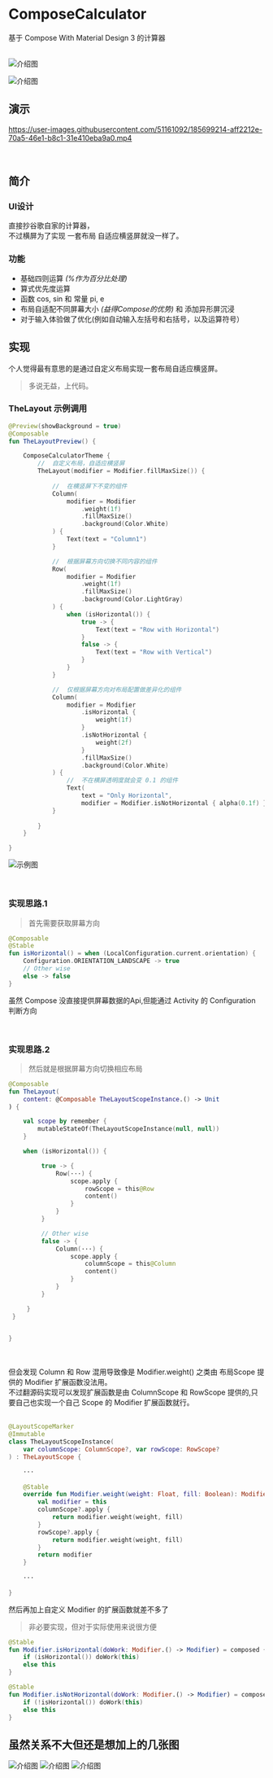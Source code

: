 # ComposeCalculator
基于 Compose With  Material Design 3 的计算器
<br>
<br>

![介绍图](https://ghproxy.com/https://github.com/kineks0-0/ComposeCalculator/blob/master/dosc/2022-08-17%20(11).webp?raw=true)

![介绍图](https://ghproxy.com/https://github.com/kineks0-0/ComposeCalculator/blob/master/dosc/2022-08-17%20(7).webp?raw=true)

## 演示
https://user-images.githubusercontent.com/51161092/185699214-aff2212e-70a5-46e1-b8c1-31e410eba9a0.mp4



<br>

## 简介

### UI设计
直接抄谷歌自家的计算器，    
不过横屏为了实现 一套布局 自适应横竖屏就没一样了。

### 功能
- 基础四则运算 *(%作为百分比处理)*
- 算式优先度运算
- 函数 cos, sin 和 常量 pi, e
- 布局自适配不同屏幕大小 *(益得Compose的优势)* 和 添加异形屏沉浸
- 对于输入体验做了优化(例如自动输入左括号和右括号，以及运算符号）

## 实现
个人觉得最有意思的是通过自定义布局实现一套布局自适应横竖屏。
> 多说无益，上代码。
### TheLayout 示例调用
```kotlin
@Preview(showBackground = true)
@Composable
fun TheLayoutPreview() {

    ComposeCalculatorTheme {
        //  自定义布局，自适应横竖屏
        TheLayout(modifier = Modifier.fillMaxSize()) {
            
            //  在横竖屏下不变的组件
            Column(
                modifier = Modifier
                    .weight(1f)
                    .fillMaxSize()
                    .background(Color.White)
            ) {
                Text(text = "Column1")
            }

            //  根据屏幕方向切换不同内容的组件
            Row(
                modifier = Modifier
                    .weight(1f)
                    .fillMaxSize()
                    .background(Color.LightGray)
            ) {
                when (isHorizontal()) {
                    true -> {
                        Text(text = "Row with Horizontal")
                    }
                    false -> {
                        Text(text = "Row with Vertical")
                    }
                }
            }

            //  仅根据屏幕方向对布局配置做差异化的组件
            Column(
                modifier = Modifier
                    .isHorizontal {
                        weight(1f)
                    }
                    .isNotHorizontal {
                        weight(2f)
                    }
                    .fillMaxSize()
                    .background(Color.White)
            ) {
                //  不在横屏透明度就会变 0.1 的组件
                Text(
                    text = "Only Horizontal",
                    modifier = Modifier.isNotHorizontal { alpha(0.1f) })
            }
            
        }
    }

}
```

![示例图](https://ghproxy.com/https://github.com/kineks0-0/ComposeCalculator/blob/master/dosc/TheLayoutCodeExample.webp?raw=true)

<br>

### 实现思路.1
> 首先需要获取屏幕方向
```kotlin
@Composable
@Stable
fun isHorizontal() = when (LocalConfiguration.current.orientation) {
    Configuration.ORIENTATION_LANDSCAPE -> true
    // Other wise
    else -> false
}
```
虽然 Compose 没直接提供屏幕数据的Api,但能通过 Activity 的 Configuration 判断方向

<br>

### 实现思路.2
> 然后就是根据屏幕方向切换相应布局


```kotlin
@Composable
fun TheLayout(
    content: @Composable TheLayoutScopeInstance.() -> Unit
) {

    val scope by remember {
        mutableStateOf(TheLayoutScopeInstance(null, null))
    }

    when (isHorizontal()) {

         true -> {
             Row(···) {
                 scope.apply {
                     rowScope = this@Row
                     content()
                 }
             }
         }

         // Other wise
         false -> {
             Column(···) {
                 scope.apply {
                     columnScope = this@Column
                     content()
                 }
             }
         }

     }
 }


}
```
<br>
<br>
但会发现 Column 和 Row 混用导致像是 Modifier.weight() 之类由 布局Scope 提供的 Modifier 扩展函数没法用。
<br>
不过翻源码实现可以发现扩展函数是由 ColumnScope 和 RowScope 提供的,只要自己也实现一个自己 Scope 的 Modifier 扩展函数就行。
<br>
<br>

```kotlin
@LayoutScopeMarker
@Immutable
class TheLayoutScopeInstance(
    var columnScope: ColumnScope?, var rowScope: RowScope?
) : TheLayoutScope {

    ···
    
    @Stable
    override fun Modifier.weight(weight: Float, fill: Boolean): Modifier {
        val modifier = this
        columnScope?.apply {
            return modifier.weight(weight, fill)
        }
        rowScope?.apply {
            return modifier.weight(weight, fill)
        }
        return modifier
    }
    
    ···
    
}
```

然后再加上自定义 Modifier 的扩展函数就差不多了

> 非必要实现，但对于实际使用来说很方便

```kotlin
@Stable
fun Modifier.isHorizontal(doWork: Modifier.() -> Modifier) = composed {
    if (isHorizontal()) doWork(this)
    else this
}

@Stable
fun Modifier.isNotHorizontal(doWork: Modifier.() -> Modifier) = composed {
    if (!isHorizontal()) doWork(this)
    else this
}
```

## 虽然关系不大但还是想加上的几张图

![介绍图](https://ghproxy.com/https://github.com/kineks0-0/ComposeCalculator/blob/master/dosc/2022-08-17.webp?raw=true)
![介绍图](https://ghproxy.com/https://github.com/kineks0-0/ComposeCalculator/blob/master/dosc/2022-08-17%20(8).webp?raw=true)
![介绍图](https://ghproxy.com/https://github.com/kineks0-0/ComposeCalculator/blob/master/dosc/2022-08-17%20(10).webp?raw=true)
